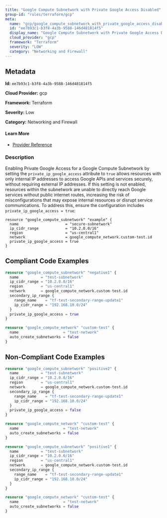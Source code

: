 ```yaml
---
title: "Google Compute Subnetwork with Private Google Access Disabled"
group-id: "rules/terraform/gcp"
meta:
  name: "gcp/google_compute_subnetwork_with_private_google_access_disabled"
  id: "ee7b93c1-b3f8-4a3b-9588-146d481814f5"
  display_name: "Google Compute Subnetwork with Private Google Access Disabled"
  cloud_provider: "gcp"
  framework: "Terraform"
  severity: "LOW"
  category: "Networking and Firewall"
---
```

## Metadata

**Id:** `ee7b93c1-b3f8-4a3b-9588-146d481814f5`

**Cloud Provider:** gcp

**Framework:** Terraform

**Severity:** Low

**Category:** Networking and Firewall

#### Learn More

 - [Provider Reference](https://registry.terraform.io/providers/hashicorp/google/latest/docs/resources/compute_subnetwork#private_ip_google_access)

### Description

 Enabling Private Google Access for a Google Compute Subnetwork by setting the `private_ip_google_access` attribute to `true` allows resources with only internal IP addresses to access Google APIs and services securely, without requiring external IP addresses. If this setting is not enabled, resources within the subnetwork are unable to directly reach Google services without public internet routes, increasing the risk of misconfigurations that may expose internal resources or disrupt service communications. To address this, ensure the configuration includes `private_ip_google_access = true`:

```
resource "google_compute_subnetwork" "example" {
  name                     = "secure-subnetwork"
  ip_cidr_range            = "10.2.0.0/16"
  region                   = "us-central1"
  network                  = google_compute_network.custom-test.id
  private_ip_google_access = true
}
```


## Compliant Code Examples
```terraform
resource "google_compute_subnetwork" "negative1" {
  name          = "test-subnetwork"
  ip_cidr_range = "10.2.0.0/16"
  region        = "us-central1"
  network       = google_compute_network.custom-test.id
  secondary_ip_range {
    range_name    = "tf-test-secondary-range-update1"
    ip_cidr_range = "192.168.10.0/24"
  }
  private_ip_google_access = true
}

resource "google_compute_network" "custom-test" {
  name                    = "test-network"
  auto_create_subnetworks = false
}

```
## Non-Compliant Code Examples
```terraform
resource "google_compute_subnetwork" "positive2" {
  name          = "test-subnetwork"
  ip_cidr_range = "10.2.0.0/16"
  region        = "us-central1"
  network       = google_compute_network.custom-test.id
  secondary_ip_range {
    range_name    = "tf-test-secondary-range-update1"
    ip_cidr_range = "192.168.10.0/24"
  }
  private_ip_google_access = false
}

resource "google_compute_network" "custom-test" {
  name                    = "test-network"
  auto_create_subnetworks = false
}

```

```terraform
resource "google_compute_subnetwork" "positive1" {
  name          = "test-subnetwork"
  ip_cidr_range = "10.2.0.0/16"
  region        = "us-central1"
  network       = google_compute_network.custom-test.id
  secondary_ip_range {
    range_name    = "tf-test-secondary-range-update1"
    ip_cidr_range = "192.168.10.0/24"
  }
}

resource "google_compute_network" "custom-test" {
  name                    = "test-network"
  auto_create_subnetworks = false
}

```